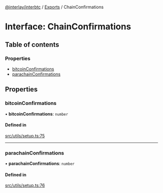 [@interlay/interbtc](/README.md) / [Exports](/modules.md) / ChainConfirmations

# Interface: ChainConfirmations

## Table of contents

### Properties

- [bitcoinConfirmations](/interfaces/ChainConfirmations.md#bitcoinconfirmations)
- [parachainConfirmations](/interfaces/ChainConfirmations.md#parachainconfirmations)

## Properties

### bitcoinConfirmations

• **bitcoinConfirmations**: `number`

#### Defined in

[src/utils/setup.ts:75](https://github.com/interlay/interbtc-js/blob/f88be88/src/utils/setup.ts#L75)

___

### parachainConfirmations

• **parachainConfirmations**: `number`

#### Defined in

[src/utils/setup.ts:76](https://github.com/interlay/interbtc-js/blob/f88be88/src/utils/setup.ts#L76)
